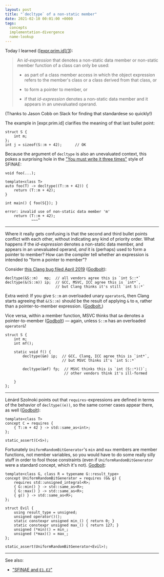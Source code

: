 ```yaml
---
layout: post
title: "`decltype` of a non-static member"
date: 2021-02-10 00:01:00 +0000
tags:
  concepts
  implementation-divergence
  name-lookup
---
```


Today I learned ([[expr.prim.id]/3](http://eel.is/c++draft/expr.prim.id#general-3)):

> An _id-expression_ that denotes a non-static data member or non-static member function of a class can only be used:
>
> - as part of a class member access in which the object expression refers to the member's class or a class derived from that class, or
>
> - to form a pointer to member, or
>
> - if that _id-expression_ denotes a non-static data member and it appears in an unevaluated operand.

(Thanks to Jason Cobb on Slack for finding that standardese so quickly!)

The example in [expr.prim.id] clarifies the meaning of that last bullet point:

    struct S {
        int m;
    };
    int j = sizeof(S::m + 42);      // OK

Because the argument of `decltype` is also an unevaluated context, this pokes a
surprising hole in the ["You must write it three times"](https://www.youtube.com/watch?v=I3T4lePH-yA)
style of SFINAE:

    void foo(...);

    template<class T>
    auto foo(T) -> decltype((T::m + 42)) {
        return (T::m + 42);
    }

    int main() { foo(S{}); } 

    error: invalid use of non-static data member 'm'
        return (T::m + 42);
                ~~~^

----

Where it really gets confusing is that the second and third bullet points conflict with each other,
without indicating any kind of priority order. What happens if the _id-expression_ denotes a
non-static data member, and appears in an unevaluated operand, _and_ it is (perhaps) used to
form a pointer to member? How can the compiler tell whether an expression is intended to
"form a pointer to member"?

Consider [this Clang bug filed April 2019](https://bugs.llvm.org/show_bug.cgi?id=41561)
([Godbolt](https://godbolt.org/z/v4M1ah)):

    decltype(&S::m)   mp;  // all vendors agree this is `int S::*`
    decltype(&(S::m)) ip;  // GCC, MSVC, ICC agree this is `int*`,
                           // but Clang thinks it's still `int S::*`

Extra weird: If you give `S::m` an overloaded unary `operator&`, then Clang starts agreeing
that `&(S::m)` should be the result of applying `&` to `m`, rather than a pointer-to-member
expression. ([Godbolt.](https://godbolt.org/z/d1q981))

Vice versa, within a member function, MSVC thinks that `&m` denotes a pointer-to-member
([Godbolt](https://godbolt.org/z/PYTTKo)) — again, unless `S::m` has an overloaded `operator&`!

    struct S {
        int m;
        int mf();

        static void f() {
            decltype(&m) ip;  // GCC, Clang, ICC agree this is `int*`,
                              // but MSVC thinks it's `int S::*`

            decltype(&mf) fp;  // MSVC thinks this is `int (S::*)()`;
                               // other vendors think it's ill-formed

        }
    };

----

Lénárd Szolnoki points out that `requires`-expressions are defined in terms of
the behavior of `decltype((e))`, so the same corner cases appear there,
as well ([Godbolt](https://godbolt.org/z/9Kvf79)):

    template<class T>
    concept C = requires {
        { T::m + 42 } -> std::same_as<int>;
    };

    static_assert(C<S>);

Fortunately `UniformRandomBitGenerator`'s `min` and `max` members are member functions,
not member variables, so you would have to do some really silly stuff in order to
fool those constraints (even if `UniformRandomBitGenerator` were a standard concept,
which it's not). [Godbolt](https://godbolt.org/z/qMGhEj):

    template<class G, class R = typename G::result_type>
    concept UniformRandomBitGenerator = requires (G& g) {
        requires std::unsigned_integral<R>;
        { G::min() } -> std::same_as<R>;
        { G::max() } -> std::same_as<R>;
        { g() } -> std::same_as<R>;
    };

    struct Evil {
        using result_type = unsigned;
        unsigned operator()();
        static constexpr unsigned min_() { return 0; }
        static constexpr unsigned max_() { return 127; }
        unsigned (*min)() = min_;
        unsigned (*max)() = max_;
    };

    static_assert(UniformRandomBitGenerator<Evil>);

----

See also:

* ["SFINAE and `E1.E2`"](/blog/2020/11/01/sfinae-on-returnability)
